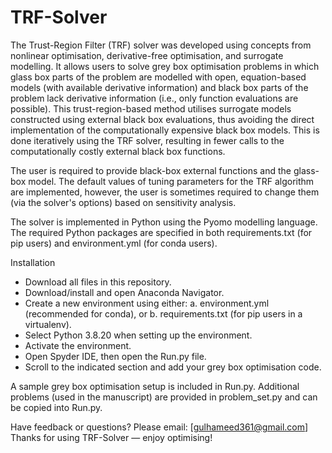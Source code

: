 # TRF-Solver
The Trust-Region Filter (TRF) solver was developed using concepts from nonlinear optimisation, derivative-free optimisation, and surrogate modelling. It allows users to solve grey box optimisation problems in which glass box parts of the problem are modelled with open, equation-based models (with available derivative information) and black box parts of the problem lack derivative information (i.e., only function evaluations are possible). This trust-region-based method utilises surrogate models constructed using external black box evaluations, thus avoiding the direct implementation of the computationally expensive black box models. This is done iteratively using the TRF solver, resulting in fewer calls to the computationally costly external black box functions.

The user is required to provide black-box external functions and the glass-box model. The default values of tuning parameters for the TRF algorithm are implemented, however, the user is sometimes required to change them (via the solver's options) based on sensitivity analysis. 

The solver is implemented in Python using the Pyomo modelling language. The required Python packages are specified in both requirements.txt (for pip users) and environment.yml (for conda users).

Installation
- Download all files in this repository.
- Download/install and open Anaconda Navigator.
- Create a new environment using either:
  a. environment.yml (recommended for conda), or
  b. requirements.txt (for pip users in a virtualenv).
- Select Python 3.8.20 when setting up the environment.
- Activate the environment.
- Open Spyder IDE, then open the Run.py file.
- Scroll to the indicated section and add your grey box optimisation code.

A sample grey box optimisation setup is included in Run.py. Additional problems (used in the manuscript) are provided in problem_set.py and can be copied into Run.py.

Have feedback or questions? Please email: [gulhameed361@gmail.com]
Thanks for using TRF-Solver — enjoy optimising!

